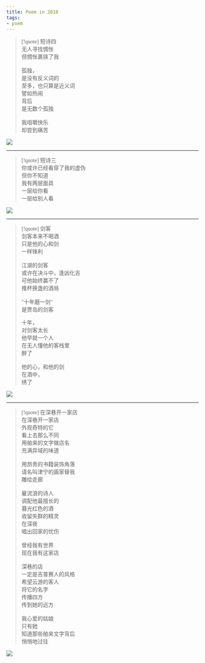 ```yaml
---
title: Poem in 2018
tags:
- poem
---
```


  <style>
    p {
        font-family: Source Sans Pro, SimSun;
        font-variant-east-asian: traditional;
    }

    a {
        font-family: Source Sans Pro, SimSun;
        font-variant-east-asian: traditional;
    }
  </style>

> [!quote] 
> 短诗四
> <br>
> 无人寻找惆怅<br>
> 但惆怅裹挟了我<br>
> <br>
> 孤独，<br>
> 是没有反义词的<br>
> 至多，也只算是近义词<br>
> 譬如热闹<br>
> 背后<br>
> 是无数个孤独<br>
> <br>
> 我咀嚼快乐<br>
> 却尝到痛苦

![](文学/poem/attachments/961eb44f141fa0d8e7598e910110d1c.jpg)


--- 

> [!quote] 
>  短诗三
>  <br>
>  你或许已经看穿了我的虚伪<br>
>  但你不知道<br>
>  我有两层面具<br>
>  一层给你看<br>
>  一层给别人看

![](文学/poem/attachments/QQ图片20230612132828.jpg)


--- 

> [!quote] 
> 剑客
> <br>
> 剑客本来不喝酒<br>
> 只是他的心和剑<br>
> 一样锋利<br>
> <br>
> 江湖的剑客<br>
> 或许在决斗中，逢凶化吉<br>
> 可他始终赢不了<br>
> 推杯换盏的酒局<br>
> <br>
> "十年磨一剑"<br>
> 是贾岛的剑客<br>
> 
> 十年，<br>
> 对剑客太长<br>
> 他早就一个人<br>
> 在无人懂他的客栈里<br>
> 醉了<br>
> <br>
> 他的心，和他的剑<br>
> 在酒中，<br>
> 绣了


 ![](文学/poem/attachments/050be4498ef68507f851d3c8faa3751.jpg)


--- 

> [!quote] 
> 在深巷开一家店
> <br>
> 在深巷开一家店<br>
> 外观奇特的它<br>
> 看上去那么不同<br>
> 用舶来的文字做店名<br>
> 充满异域的味道<br>
> <br>
> 用昂贵的书籍装饰角落<br>
> 请名叫津宁的画家替我<br>
> 雕绘走廊<br>
> <br>
> 雇流浪的诗人<br>
> 调配他最擅长的<br>
> 暮光红色的酒<br>
> 收留失群的精灵<br>
> 在深夜<br>
> 唱出回家的忧伤<br>
> <br>
> 曾经我有世界<br>
> 现在我有这家店<br>
> <br>
> 深巷的店<br>
> 一定是吉普赛人的风格<br>
> 希望云游的客人<br>
> 将它的名字<br>
> 传播四方<br>
> 传到她的远方<br>
> <br>
> 我心爱的姑娘<br>
> 只有她<br>
> 知道那些舶来文字背后<br>
> 悄悄地过往

![](文学/poem/attachments/843fe68324e3795eab897988998a553.jpg)



